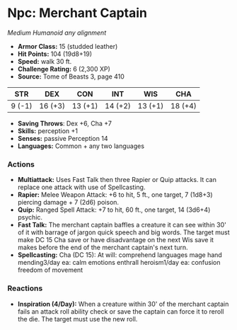 # Npc: Merchant Captain

*Medium* *Humanoid* *any alignment*

- **Armor Class:** 15 (studded leather)
- **Hit Points:** 104 (19d8+19)
- **Speed:** walk 30 ft.
- **Challenge Rating:** 6 (2,300 XP)
- **Source:** Tome of Beasts 3, page 410

| STR | DEX | CON | INT | WIS | CHA |
| --- | --- | --- | --- | --- | --- |
| 9 (-1) | 16 (+3) | 13 (+1) | 14 (+2) | 13 (+1) | 18 (+4) |

- **Saving Throws**: Dex +6, Cha +7
- **Skills:** perception +1
- **Senses:** passive Perception 14
- **Languages:** Common + any two languages

### Actions

- **Multiattack:** Uses Fast Talk then three Rapier or Quip attacks. It can replace one attack with use of Spellcasting.
- **Rapier:** Melee Weapon Attack: +6 to hit, 5 ft., one target, 7 (1d8+3) piercing damage + 7 (2d6) poison.
- **Quip:** Ranged Spell Attack: +7 to hit, 60 ft., one target, 14 (3d6+4) psychic.
- **Fast Talk:** The merchant captain baffles a creature it can see within 30' of it with barrage of jargon quick speech and big words. The target must make DC 15 Cha save or have disadvantage on the next Wis save it makes before the end of the merchant captain's next turn.
- **Spellcasting:** Cha (DC 15): At will: comprehend languages mage hand mending3/day ea: calm emotions enthrall heroism1/day ea: confusion freedom of movement

### Reactions

- **Inspiration (4/Day):** When a creature within 30' of the merchant captain fails an attack roll ability check or save the captain can force it to reroll the die. The target must use the new roll.


